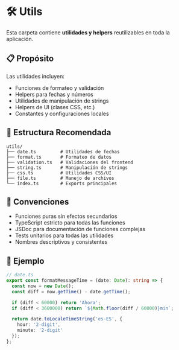 # 🛠️ Utils

Esta carpeta contiene **utilidades y helpers** reutilizables en toda la aplicación.

## 📋 Propósito

Las utilidades incluyen:

- Funciones de formateo y validación
- Helpers para fechas y números
- Utilidades de manipulación de strings
- Helpers de UI (clases CSS, etc.)
- Constantes y configuraciones locales

## 📁 Estructura Recomendada

```
utils/
├── date.ts         # Utilidades de fechas
├── format.ts       # Formateo de datos
├── validation.ts   # Validaciones del frontend
├── string.ts       # Manipulación de strings
├── css.ts          # Utilidades CSS/UI
├── file.ts         # Manejo de archivos
└── index.ts        # Exports principales
```

## 🔧 Convenciones

- Funciones puras sin efectos secundarios
- TypeScript estricto para todas las funciones
- JSDoc para documentación de funciones complejas
- Tests unitarios para todas las utilidades
- Nombres descriptivos y consistentes

## 📝 Ejemplo

```typescript
// date.ts
export const formatMessageTime = (date: Date): string => {
  const now = new Date();
  const diff = now.getTime() - date.getTime();

  if (diff < 60000) return 'Ahora';
  if (diff < 3600000) return `${Math.floor(diff / 60000)}min`;

  return date.toLocaleTimeString('es-ES', {
    hour: '2-digit',
    minute: '2-digit'
  });
};
```
